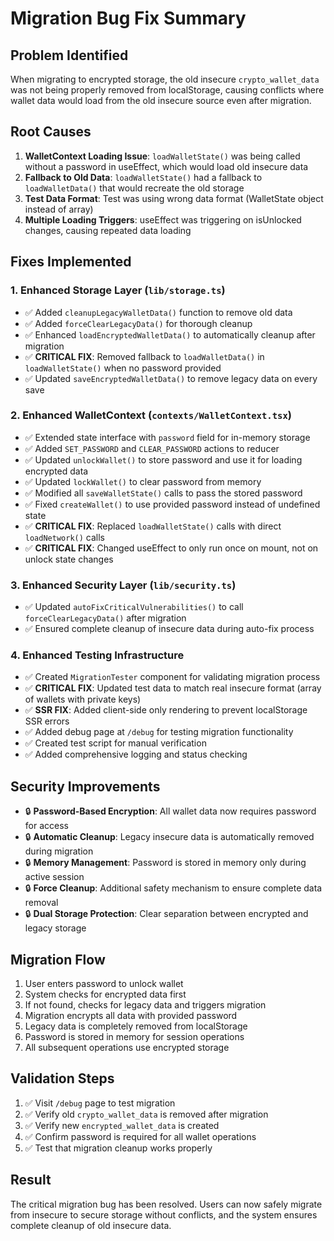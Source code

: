 # Migration Bug Fix Summary

## Problem Identified
When migrating to encrypted storage, the old insecure `crypto_wallet_data` was not being properly removed from localStorage, causing conflicts where wallet data would load from the old insecure source even after migration.

## Root Causes
1. **WalletContext Loading Issue**: `loadWalletState()` was being called without a password in useEffect, which would load old insecure data
2. **Fallback to Old Data**: `loadWalletState()` had a fallback to `loadWalletData()` that would recreate the old storage
3. **Test Data Format**: Test was using wrong data format (WalletState object instead of array)
4. **Multiple Loading Triggers**: useEffect was triggering on isUnlocked changes, causing repeated data loading

## Fixes Implemented

### 1. Enhanced Storage Layer (`lib/storage.ts`)
- ✅ Added `cleanupLegacyWalletData()` function to remove old data
- ✅ Added `forceClearLegacyData()` for thorough cleanup
- ✅ Enhanced `loadEncryptedWalletData()` to automatically cleanup after migration
- ✅ **CRITICAL FIX**: Removed fallback to `loadWalletData()` in `loadWalletState()` when no password provided
- ✅ Updated `saveEncryptedWalletData()` to remove legacy data on every save

### 2. Enhanced WalletContext (`contexts/WalletContext.tsx`)
- ✅ Extended state interface with `password` field for in-memory storage
- ✅ Added `SET_PASSWORD` and `CLEAR_PASSWORD` actions to reducer
- ✅ Updated `unlockWallet()` to store password and use it for loading encrypted data
- ✅ Updated `lockWallet()` to clear password from memory
- ✅ Modified all `saveWalletState()` calls to pass the stored password
- ✅ Fixed `createWallet()` to use provided password instead of undefined state
- ✅ **CRITICAL FIX**: Replaced `loadWalletState()` calls with direct `loadNetwork()` calls
- ✅ **CRITICAL FIX**: Changed useEffect to only run once on mount, not on unlock state changes

### 3. Enhanced Security Layer (`lib/security.ts`)
- ✅ Updated `autoFixCriticalVulnerabilities()` to call `forceClearLegacyData()` after migration
- ✅ Ensured complete cleanup of insecure data during auto-fix process

### 4. Enhanced Testing Infrastructure
- ✅ Created `MigrationTester` component for validating migration process
- ✅ **CRITICAL FIX**: Updated test data to match real insecure format (array of wallets with private keys)
- ✅ **SSR FIX**: Added client-side only rendering to prevent localStorage SSR errors
- ✅ Added debug page at `/debug` for testing migration functionality
- ✅ Created test script for manual verification
- ✅ Added comprehensive logging and status checking

## Security Improvements
- 🔒 **Password-Based Encryption**: All wallet data now requires password for access
- 🔒 **Automatic Cleanup**: Legacy insecure data is automatically removed during migration
- 🔒 **Memory Management**: Password is stored in memory only during active session
- 🔒 **Force Cleanup**: Additional safety mechanism to ensure complete data removal
- 🔒 **Dual Storage Protection**: Clear separation between encrypted and legacy storage

## Migration Flow
1. User enters password to unlock wallet
2. System checks for encrypted data first
3. If not found, checks for legacy data and triggers migration
4. Migration encrypts all data with provided password
5. Legacy data is completely removed from localStorage
6. Password is stored in memory for session operations
7. All subsequent operations use encrypted storage

## Validation Steps
1. ✅ Visit `/debug` page to test migration
2. ✅ Verify old `crypto_wallet_data` is removed after migration
3. ✅ Verify new `encrypted_wallet_data` is created
4. ✅ Confirm password is required for all wallet operations
5. ✅ Test that migration cleanup works properly

## Result
The critical migration bug has been resolved. Users can now safely migrate from insecure to secure storage without conflicts, and the system ensures complete cleanup of old insecure data.
